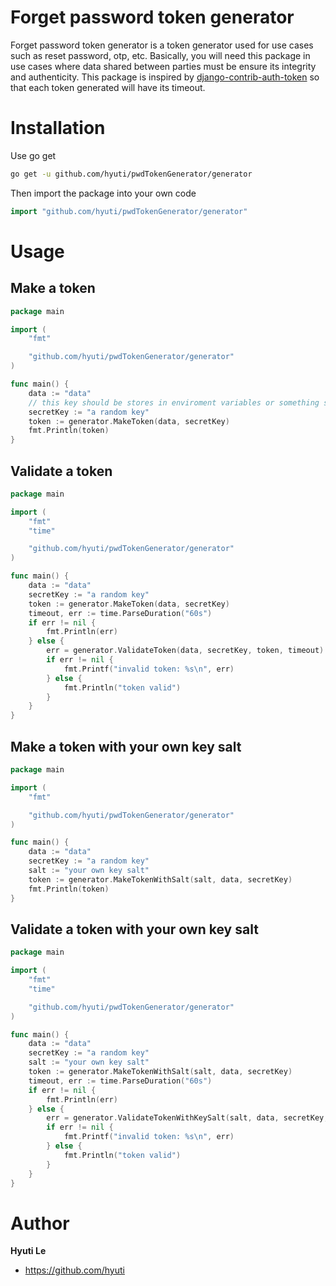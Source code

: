 # Forget password token generator
Forget password token generator is a token generator used for use cases such as reset password, otp, etc. Basically, you will need this package in use cases where data shared between parties must be ensure its integrity and authenticity. This package is inspired by [django-contrib-auth-token](https://github.com/django/django/blob/main/django/contrib/auth/tokens.py) so that each token generated will have its timeout.
# Installation
Use go get
```sh 
go get -u github.com/hyuti/pwdTokenGenerator/generator
``` 
Then import the package into your own code
```go
import "github.com/hyuti/pwdTokenGenerator/generator"
```
# Usage
## Make a token 
```go
package main

import (
	"fmt"

	"github.com/hyuti/pwdTokenGenerator/generator"
)

func main() {
	data := "data"
	// this key should be stores in enviroment variables or something similar and only accessible by you
	secretKey := "a random key"
	token := generator.MakeToken(data, secretKey)
	fmt.Println(token)
}

```
## Validate a token 
```go
package main

import (
	"fmt"
	"time"

	"github.com/hyuti/pwdTokenGenerator/generator"
)

func main() {
	data := "data"
	secretKey := "a random key"
	token := generator.MakeToken(data, secretKey)
	timeout, err := time.ParseDuration("60s")
	if err != nil {
		fmt.Println(err)
	} else {
		err = generator.ValidateToken(data, secretKey, token, timeout)
		if err != nil {
			fmt.Printf("invalid token: %s\n", err)
		} else {
			fmt.Println("token valid")
		}
	}
}

```
## Make a token with your own key salt
```go
package main

import (
	"fmt"

	"github.com/hyuti/pwdTokenGenerator/generator"
)

func main() {
	data := "data"
	secretKey := "a random key"
	salt := "your own key salt"
	token := generator.MakeTokenWithSalt(salt, data, secretKey)
	fmt.Println(token)
}
```
## Validate a token with your own key salt
```go
package main

import (
	"fmt"
	"time"

	"github.com/hyuti/pwdTokenGenerator/generator"
)

func main() {
	data := "data"
	secretKey := "a random key"
	salt := "your own key salt"
	token := generator.MakeTokenWithSalt(salt, data, secretKey)
	timeout, err := time.ParseDuration("60s")
	if err != nil {
		fmt.Println(err)
	} else {
		err = generator.ValidateTokenWithKeySalt(salt, data, secretKey, token, timeout)
		if err != nil {
			fmt.Printf("invalid token: %s\n", err)
		} else {
			fmt.Println("token valid")
		}
	}
}

```
# Author
**Hyuti Le**
* https://github.com/hyuti
